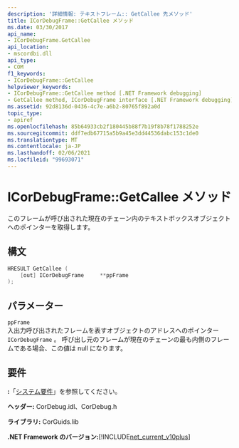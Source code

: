 ```yaml
---
description: '詳細情報: テキストフレーム:: GetCallee 先メソッド'
title: ICorDebugFrame::GetCallee メソッド
ms.date: 03/30/2017
api_name:
- ICorDebugFrame.GetCallee
api_location:
- mscordbi.dll
api_type:
- COM
f1_keywords:
- ICorDebugFrame::GetCallee
helpviewer_keywords:
- ICorDebugFrame::GetCallee method [.NET Framework debugging]
- GetCallee method, ICorDebugFrame interface [.NET Framework debugging]
ms.assetid: 92d8136d-0436-4c7e-a6b2-80765f892a0d
topic_type:
- apiref
ms.openlocfilehash: 85b64933cb2f180445b88f7b19f8b78f1788252e
ms.sourcegitcommit: ddf7edb67715a5b9a45e3dd44536dabc153c1de0
ms.translationtype: MT
ms.contentlocale: ja-JP
ms.lasthandoff: 02/06/2021
ms.locfileid: "99693071"
---
```

# <a name="icordebugframegetcallee-method"></a>ICorDebugFrame::GetCallee メソッド

このフレームが呼び出された現在のチェーン内のテキストボックスオブジェクトへのポインターを取得します。  
  
## <a name="syntax"></a>構文  
  
```cpp  
HRESULT GetCallee (  
    [out] ICorDebugFrame     **ppFrame  
);  
```  
  
## <a name="parameters"></a>パラメーター  

 `ppFrame`  
 入出力呼び出されたフレームを表すオブジェクトのアドレスへのポインター `ICorDebugFrame` 。 呼び出し元のフレームが現在のチェーンの最も内側のフレームである場合、この値は null になります。  
  
## <a name="requirements"></a>要件  

 **:**「[システム要件](../../get-started/system-requirements.md)」を参照してください。  
  
 **ヘッダー:** CorDebug.idl、CorDebug.h  
  
 **ライブラリ:** CorGuids.lib  
  
 **.NET Framework のバージョン:**[!INCLUDE[net_current_v10plus](../../../../includes/net-current-v10plus-md.md)]
